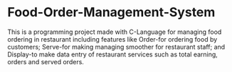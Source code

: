 # Food-Order-Management-System
This is a programming project made with C-Language for managing food ordering in restaurant including features like Order-for ordering food by customers; Serve-for  making  managing smoother for restaurant staff; and Display-to make data entry of restaurant services such as total earning, orders and served orders.
